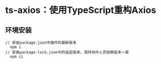 # ts-axios：使用TypeScript重构Axios

## 环境安装
  
```
// 安装package.json中插件的最新版本
  npm i
// 安装package-lock.json中的指定版本，保持协作人员依赖版本一直
  npm ci
```
